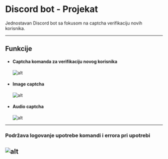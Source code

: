 # Discord bot - Projekat
Jednostavan Discord bot sa fokusom na captcha verifikaciju novih korisnika.

---
## Funkcije
- #### Captcha komanda za verifikaciju novog korisnika
    ![alt](https://i.ibb.co/sK01ZCS/Discord-Klj-Fpd-MQ61.png)
- #### Image captcha
    ![alt](https://i.ibb.co/M9cTc40/Discord-gv59-Ab0-QCG.png)
- #### Audio captcha
    ![alt](https://i.ibb.co/zx9J8gL/Discord-j6-Djf-BP8en.png)

---
### Podržava logovanje upotrebe komandi i errora pri upotrebi
![alt](https://i.ibb.co/M7W5ZX8/pycharm64-4-HTx-KWTzx3.png)
---